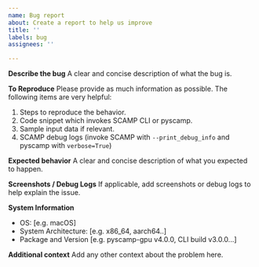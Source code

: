 ```yaml
---
name: Bug report
about: Create a report to help us improve
title: ''
labels: bug
assignees: ''

---
```


**Describe the bug**
A clear and concise description of what the bug is.

**To Reproduce**
Please provide as much information as possible. The following items are very helpful:
1. Steps to reproduce the behavior.
2. Code snippet which invokes SCAMP CLI or pyscamp.
3. Sample input data if relevant.
4. SCAMP debug logs (invoke SCAMP with `--print_debug_info` and pyscamp with `verbose=True`)

**Expected behavior**
A clear and concise description of what you expected to happen.

**Screenshots / Debug Logs**
If applicable, add screenshots or debug logs to help explain the issue.

**System Information**
 - OS: [e.g. macOS]
 - System Architecture: [e.g. x86_64, aarch64..]
 - Package and Version [e.g. pyscamp-gpu v4.0.0, CLI build v3.0.0...]

**Additional context**
Add any other context about the problem here.

